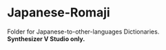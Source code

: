 # Japanese-Romaji  
Folder for Japanese-to-other-languages Dictionaries.  
**Synthesizer V Studio only.**
